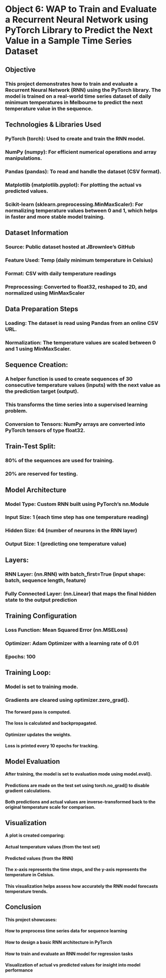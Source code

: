 # Object 6: WAP to Train and Evaluate a Recurrent Neural Network using PyTorch Library to Predict the Next Value in a Sample Time Series Dataset

## Objective
### This project demonstrates how to train and evaluate a Recurrent Neural Network (RNN) using the PyTorch library. The model is trained on a real-world time series dataset of daily minimum temperatures in Melbourne to predict the next temperature value in the sequence.

## Technologies & Libraries Used
### PyTorch (torch): Used to create and train the RNN model.

### NumPy (numpy): For efficient numerical operations and array manipulations.

### Pandas (pandas): To read and handle the dataset (CSV format).

### Matplotlib (matplotlib.pyplot): For plotting the actual vs predicted values.

### Scikit-learn (sklearn.preprocessing.MinMaxScaler): For normalizing temperature values between 0 and 1, which helps in faster and more stable model training.

## Dataset Information
### Source: Public dataset hosted at JBrownlee’s GitHub

### Feature Used: Temp (daily minimum temperature in Celsius)

### Format: CSV with daily temperature readings

### Preprocessing: Converted to float32, reshaped to 2D, and normalized using MinMaxScaler

## Data Preparation Steps
### Loading: The dataset is read using Pandas from an online CSV URL.

### Normalization: The temperature values are scaled between 0 and 1 using MinMaxScaler.

## Sequence Creation:

### A helper function is used to create sequences of 30 consecutive temperature values (inputs) with the next value as the prediction target (output).

### This transforms the time series into a supervised learning problem.

### Conversion to Tensors: NumPy arrays are converted into PyTorch tensors of type float32.

## Train-Test Split:

### 80% of the sequences are used for training.

### 20% are reserved for testing.

## Model Architecture
### Model Type: Custom RNN built using PyTorch’s nn.Module

### Input Size: 1 (each time step has one temperature reading)

### Hidden Size: 64 (number of neurons in the RNN layer)

### Output Size: 1 (predicting one temperature value)

## Layers:
### RNN Layer: (nn.RNN) with batch_first=True (input shape: batch, sequence length, feature)

### Fully Connected Layer: (nn.Linear) that maps the final hidden state to the output prediction

## Training Configuration
### Loss Function: Mean Squared Error (nn.MSELoss)

### Optimizer: Adam Optimizer with a learning rate of 0.01

### Epochs: 100

## Training Loop:
### Model is set to training mode.

### Gradients are cleared using optimizer.zero_grad().

#### The forward pass is computed.

#### The loss is calculated and backpropagated.

#### Optimizer updates the weights.

#### Loss is printed every 10 epochs for tracking.

## Model Evaluation
#### After training, the model is set to evaluation mode using model.eval().

#### Predictions are made on the test set using torch.no_grad() to disable gradient calculations.

#### Both predictions and actual values are inverse-transformed back to the original temperature scale for comparison.

## Visualization
#### A plot is created comparing:

#### Actual temperature values (from the test set)

#### Predicted values (from the RNN)

#### The x-axis represents the time steps, and the y-axis represents the temperature in Celsius.

#### This visualization helps assess how accurately the RNN model forecasts temperature trends.

## Conclusion
#### This project showcases:

#### How to preprocess time series data for sequence learning

#### How to design a basic RNN architecture in PyTorch

#### How to train and evaluate an RNN model for regression tasks

#### Visualization of actual vs predicted values for insight into model performance

